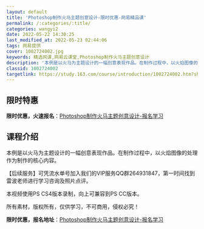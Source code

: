 ```yaml
---
layout: default
title: 'Photoshop制作火马主题创意设计-限时优惠-网易精品课'
permalink: /:categories/:title/
categories: wangyi2
date: 2022-05-22 14:30:25
last_modified_at: 2022-05-23 02:44:06
tags: 网易提供
cover: 1002724002.jpg
keywords: 精选网课,网易云课堂,Photoshop制作火马主题创意设计
description: '本例是以火马为主题设计的一幅创意表现作品。在制作过程中，以火焰图像的处理作为制作的核心内容。【后续服务】可凭流水单号加入'
classid: 1002724002
targetlink: https://study.163.com/course/introduction/1002724002.htm?share=1&shareId=1025206652&utm_campaign=share&utm_medium=iphoneShare&utm_source=&utm_u=1025206652
---
```


## 限时特惠

**限时优惠，火速报名**：[Photoshop制作火马主题创意设计-报名学习](https://study.163.com/course/introduction/1002724002.htm?share=1&shareId=1025206652&utm_campaign=share&utm_medium=iphoneShare&utm_source=&utm_u=1025206652)

## 课程介绍

本例是以火马为主题设计的一幅创意表现作品。在制作过程中，以火焰图像的处理作为制作的核心内容。



【后续服务】可凭流水单号加入我们的VIP服务QQ群264931847，第一时间找到雷波老师进行学习咨询及照片点评。



本视频使用PS CS4版本录制，向上可兼容到PS CC版本。

所有素材，版权所有，仅供学习，不可商用，侵权必究！

**限时优惠，报名地址**：[Photoshop制作火马主题创意设计-报名学习](https://study.163.com/course/introduction/1002724002.htm?share=1&shareId=1025206652&utm_campaign=share&utm_medium=iphoneShare&utm_source=&utm_u=1025206652)

